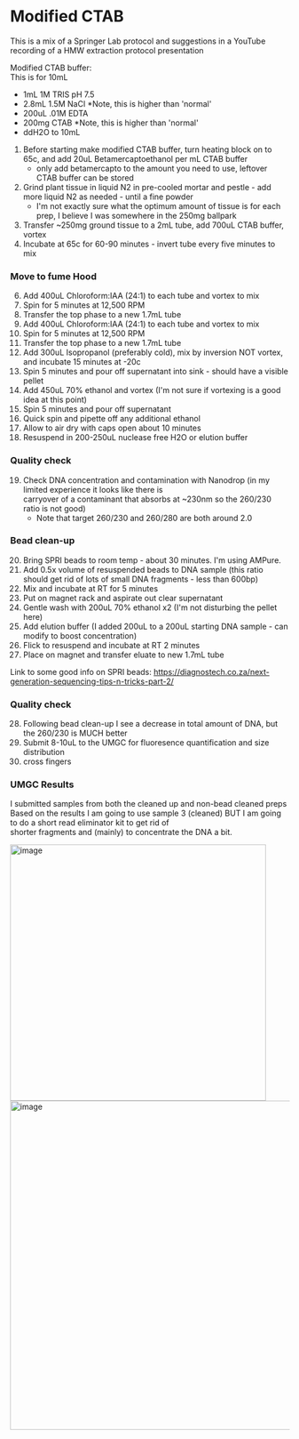 # Modified CTAB
This is a mix of a Springer Lab protocol and suggestions in a YouTube recording of a HMW extraction protocol presentation

Modified CTAB buffer: \
This is for 10mL
- 1mL 1M TRIS pH 7.5
- 2.8mL 1.5M NaCl *Note, this is higher than 'normal'
- 200uL .01M EDTA
- 200mg CTAB *Note, this is higher than 'normal'
- ddH2O to 10mL


1. Before starting make modified CTAB buffer, turn heating block on to 65c, and add 20uL Betamercaptoethanol per mL CTAB buffer
    - only add betamercapto to the amount you need to use, leftover CTAB buffer can be stored
3. Grind plant tissue in liquid N2 in pre-cooled mortar and pestle - add more liquid N2 as needed - until a fine powder
    - I'm not exactly sure what the optimum amount of tissue is for each prep, I believe I was somewhere in the 250mg ballpark
4. Transfer ~250mg ground tissue to a 2mL tube, add 700uL CTAB buffer, vortex
5. Incubate at 65c for 60-90 minutes - invert tube every five minutes to mix
### Move to fume Hood
6. Add 400uL Chloroform:IAA (24:1) to each tube and vortex to mix
7. Spin for 5 minutes at 12,500 RPM
8. Transfer the top phase to a new 1.7mL tube
9. Add 400uL Chloroform:IAA (24:1) to each tube and vortex to mix
10. Spin for 5 minutes at 12,500 RPM 
11. Transfer the top phase to a new 1.7mL tube
12. Add 300uL Isopropanol (preferably cold), mix by inversion NOT vortex, and incubate 15 minutes at -20c
13. Spin 5 minutes and pour off supernatant into sink - should have a visible pellet
14. Add 450uL 70% ethanol and vortex (I'm not sure if vortexing is a good idea at this point)
15. Spin 5 minutes and pour off supernatant
16. Quick spin and pipette off any additional ethanol
17. Allow to air dry with caps open about 10 minutes
18. Resuspend in 200-250uL nuclease free H2O or elution buffer

### Quality check
19. Check DNA concentration and contamination with Nanodrop (in my limited experience it looks like there is \
carryover of a contaminant that absorbs at ~230nm so the 260/230 ratio is not good)
    - Note that target 260/230 and 260/280 are both around 2.0

### Bead clean-up
20. Bring SPRI beads to room temp - about 30 minutes.  I'm using AMPure.
21. Add 0.5x volume of resuspended beads to DNA sample (this ratio should get rid of lots of small DNA fragments - less than 600bp)
22. Mix and incubate at RT for 5 minutes
23. Put on magnet rack and aspirate out clear supernatant
24. Gentle wash with 200uL 70% ethanol x2 (I'm not disturbing the pellet here)
25. Add elution buffer (I added 200uL to a 200uL starting DNA sample - can modify to boost concentration)
26. Flick to resuspend and incubate at RT 2 minutes
27. Place on magnet and transfer eluate to new 1.7mL tube

Link to some good info on SPRI beads:
https://diagnostech.co.za/next-generation-sequencing-tips-n-tricks-part-2/

### Quality check
28. Following bead clean-up I see a decrease in total amount of DNA, but the 260/230 is MUCH better
29. Submit 8-10uL to the UMGC for fluoresence quantification and size distribution
30. cross fingers

### UMGC Results
I submitted samples from both the cleaned up and non-bead cleaned preps \
Based on the results I am going to use sample 3 (cleaned) BUT I am going to do a short read eliminator kit to get rid of \
shorter fragments and (mainly) to concentrate the DNA a bit.

<img width="461" alt="image" src="https://user-images.githubusercontent.com/43852873/161580988-3b46dd1e-307a-4424-a699-def794d27ce2.png">

<img width="592" alt="image" src="https://user-images.githubusercontent.com/43852873/161581038-1fe8bfc6-50c3-4619-8cb8-ce2418e00893.png">
